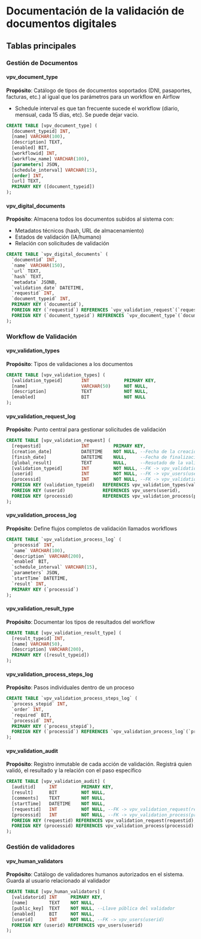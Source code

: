 # Documentación de la validación de documentos digitales

## Tablas principales

### Gestión de Documentos
#### vpv_document_type
**Propósito**: Catálogo de tipos de documentos soportados (DNI, pasaportes, facturas, etc.) al igual que los parámetros para un workflow en Airflow
- Schedule interval es que tan frecuente sucede el workflow (diario, mensual, cada 15 dias, etc). Se puede dejar vacio.
```sql
CREATE TABLE [vpv_document_type] (
  [document_typeid] INT,
  [name] VARCHAR(100),
  [description] TEXT,
  [enabled] BIT,
  [workflowid] INT,
  [workflow_name] VARCHAR(100),
  [parameters] JSON,
  [schedule_interval] VARCHAR(15),
  [order] INT,
  [url] TEXT,
  PRIMARY KEY ([document_typeid])
);
```

#### vpv_digital_documents
**Propósito**: Almacena todos los documentos subidos al sistema con:
- Metadatos técnicos (hash, URL de almacenamiento)
- Estados de validación (IA/humano)
- Relación con solicitudes de validación
```sql
CREATE TABLE `vpv_digital_documents` (
  `documentid` INT,
  `name` VARCHAR(150),
  `url` TEXT,
  `hash` TEXT,
  `metadata` JSONB,
  `validation_date` DATETIME,
  `requestid` INT,
  `document_typeid` INT,
  PRIMARY KEY (`documentid`),
  FOREIGN KEY (`requestid`) REFERENCES `vpv_validation_request`(`requestid`),
  FOREIGN KEY (`document_typeid`) REFERENCES `vpv_document_type`(`document_typeid`)
);
```


### Workflow de Validación
#### vpv_validation_types
**Propósito**: Tipos de validaciones a los documentos
```sql
CREATE TABLE [vpv_validation_types] (
  [validation_typeid]       INT             PRIMARY KEY,
  [name]                    VARCHAR(50)     NOT NULL,
  [description]             TEXT            NOT NULL,
  [enabled]                 BIT             NOT NULL
);
```

#### vpv_validation_request_log
**Propósito**: Punto central para gestionar solicitudes de validación
```sql
CREATE TABLE [vpv_validation_request] (
  [requestid]               INT         PRIMARY KEY,
  [creation_date]           DATETIME    NOT NULL, --Fecha de la creación de la solicitud
  [finish_date]             DATETIME    NULL,     --Fecha de finalización de la validación
  [global_result]           TEXT        NULL,     --Resutado de la validación
  [validation_typeid]       INT         NOT NULL, --FK -> vpv_validation_types(validation_typeid)
  [userid]                  INT         NOT NULL, --FK -> vpv_users(userid)
  [processid]               INT         NOT NULL, --FK -> vpv_validation_process(processid)
  FOREIGN KEY (validation_typeid)   REFERENCES vpv_validation_types(validation_typeid),
  FOREIGN KEY (userid)              REFERENCES vpv_users(userid),
  FOREIGN KEY (processid)           REFERENCES vpv_validation_process(processid)
);
```

#### vpv_validation_process_log
**Propósito**: Define flujos completos de validación llamados workflows
```sql
CREATE TABLE `vpv_validation_process_log` (
  `processid` INT,
  `name` VARCHAR(100),
  `description` VARCHAR(200),
  `enabled` BIT,
  `schedule_interval` VARCHAR(15),
  `parameters` JSON,
  `startTime` DATETIME,
  `result` INT,
  PRIMARY KEY (`processid`)
);
```

#### vpv_validation_result_type
**Propósito**: Documentar los tipos de resultados del workflow
```sql
CREATE TABLE [vpv_validation_result_type] (
  [result_typeid] INT,
  [name] VARCHAR(50),
  [description] VARCHAR(200),
  PRIMARY KEY ([result_typeid])
);
```

#### vpv_validation_process_steps_log
**Propósito**: Pasos individuales dentro de un proceso
```sql
CREATE TABLE `vpv_validation_process_steps_log` (
  `process_stepid` INT,
  `order` INT,
  `required` BIT,
  `processid` INT,
  PRIMARY KEY (`process_stepid`),
  FOREIGN KEY (`processid`) REFERENCES `vpv_validation_process_log`(`processid`)
);
```


#### vpv_validation_audit
**Propósito**: Registro inmutable de cada acción de validación. Registrá quien validó, el resultado y la relación con el paso específico
```sql
CREATE TABLE [vpv_validation_audit] (
  [auditid]     INT         PRIMARY KEY,
  [result]      BIT         NOT NULL,
  [comments]    TEXT        NOT NULL,
  [startTime]   DATETIME    NOT NULL,
  [requestid]   INT         NOT NULL, --FK -> vpv_validation_request(requestid)
  [processid]   INT         NOT NULL, --FK -> vpv_validation_process(processid)
  FOREIGN KEY (requestid) REFERENCES vpv_validation_request(requestid),
  FOREIGN KEY (processid) REFERENCES vpv_validation_process(processid)
);
```

### Gestión de validadores
#### vpv_human_validators
**Propósito**: Catálogo de validadores humanos autorizados en el sistema. Guarda al usuario relacionado al validador
```sql
CREATE TABLE [vpv_human_validators] (
  [validatorid] INT     PRIMARY KEY,
  [name]        TEXT    NOT NULL,
  [public_key]  TEXT    NOT NULL, --Llave pública del validador
  [enabled]     BIT     NOT NULL,
  [userid]      INT     NOT NULL, --FK -> vpv_users(userid)
  FOREIGN KEY (userid) REFERENCES vpv_users(userid)
);
```
